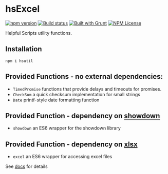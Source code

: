 hsExcel
========
[![npm version](https://badge.fury.io/js/hsutil.svg)](https://badge.fury.io/js/hsdatab) 
[![Build status](https://ci.appveyor.com/api/projects/status/3n88x18cnb6y285q?svg=true)](https://ci.appveyor.com/project/HelpfulScripts/hsutil) 
[![Built with Grunt](https://cdn.gruntjs.com/builtwith.svg)](https://gruntjs.com/) 
[![NPM License](https://img.shields.io/badge/license-MIT-brightgreen.svg)](https://www.npmjs.com/package/hsutil) 

Helpful Scripts utility functions. 

## Installation
`npm i hsutil`

## Provided Functions - no external dependencies:
- `TimedPromise` functions that provide delays and timeouts for promises.
- `CheckSum` a quick checksum implementation for small strings
- `Date` printf-style date formatting function

## Provided Function - dependency on [showdown](https://www.npmjs.com/package/showdown)
- `showdown` an ES6 wrapper for the showdown library

## Provided Function - dependency on [xlsx](https://www.npmjs.com/package/xlsx)
- `excel` an ES6 wrapper for accessing excel files

See [docs](https://helpfulscripts.github.io/hsUtil/indexGH.html#!/api/hsUtil/0) for details
